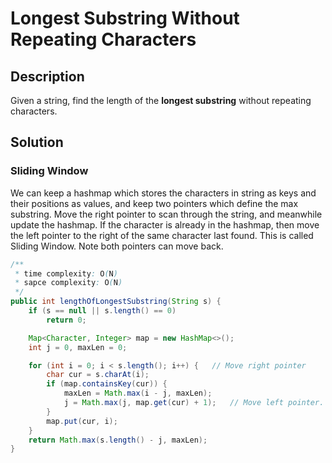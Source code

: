 # Longest Substring Without Repeating Characters

## Description

Given a string, find the length of the **longest substring** without repeating characters.

## Solution

### Sliding Window

We can keep a hashmap which stores the characters in string as keys and their positions as values, and keep two pointers which define the max substring. Move the right pointer to scan through the string, and meanwhile update the hashmap. If the character is already in the hashmap, then move the left pointer to the right of the same character last found. This is called Sliding Window. Note both pointers can move back.

```java
/**
 * time complexity: O(N)
 * sapce complexity: O(N)
 */
public int lengthOfLongestSubstring(String s) {
    if (s == null || s.length() == 0)
        return 0;

    Map<Character, Integer> map = new HashMap<>();
    int j = 0, maxLen = 0;

    for (int i = 0; i < s.length(); i++) {   // Move right pointer
        char cur = s.charAt(i);
        if (map.containsKey(cur)) {
            maxLen = Math.max(i - j, maxLen);
            j = Math.max(j, map.get(cur) + 1);   // Move left pointer.
        }
        map.put(cur, i);
    }
    return Math.max(s.length() - j, maxLen);
}
```





